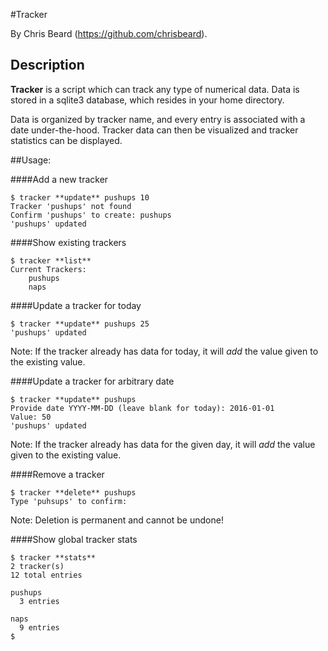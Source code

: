 #Tracker

By Chris Beard (https://github.com/chrisbeard).

## Description
**Tracker** is a script which can track any type of numerical data.
Data is stored in a sqlite3 database, which resides in your home directory.

Data is organized by tracker name, and every entry is associated with a date under-the-hood. Tracker data can then be visualized and tracker statistics can be displayed.


##Usage:

####Add a new tracker

```
$ tracker **update** pushups 10
Tracker 'pushups' not found
Confirm 'pushups' to create: pushups
'pushups' updated
```

####Show existing trackers

```
$ tracker **list**
Current Trackers:
	pushups
	naps
```

####Update a tracker for today

```
$ tracker **update** pushups 25
'pushups' updated
```
Note: If the tracker already has data for today, it will *add* the value given to the existing value.

####Update a tracker for arbitrary date

```
$ tracker **update** pushups
Provide date YYYY-MM-DD (leave blank for today): 2016-01-01
Value: 50
'pushups' updated
```
Note: If the tracker already has data for the given day, it will *add* the value given to the existing value.

####Remove a tracker
```
$ tracker **delete** pushups
Type 'puhsups' to confirm:
```
Note: Deletion is permanent and cannot be undone!


####Show global tracker stats
```
$ tracker **stats**
2 tracker(s)
12 total entries

pushups
  3 entries

naps
  9 entries
$
```